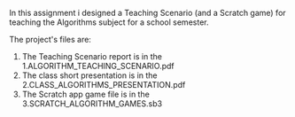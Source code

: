 In this assignment i designed a Teaching Scenario (and a Scratch game) for teaching the Algorithms subject for a school semester.

The project's files are:

1. The Teaching Scenario report is in the 1.ALGORITHM_TEACHING_SCENARIO.pdf
2. The class short presentation is in the 2.CLASS_ALGORITHMS_PRESENTATION.pdf
3. The Scratch app game file is in the 3.SCRATCH_ALGORITHM_GAMES.sb3
